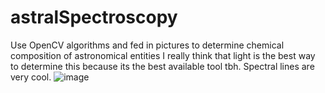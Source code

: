 # astralSpectroscopy
Use OpenCV algorithms and fed in pictures to determine chemical composition of astronomical entities
I really think that light is the best way to determine this because its the best available tool tbh. Spectral lines are very cool.
![image](https://user-images.githubusercontent.com/91702512/180258091-e0f1518e-2da1-4884-93b8-e08a438673d1.png)

